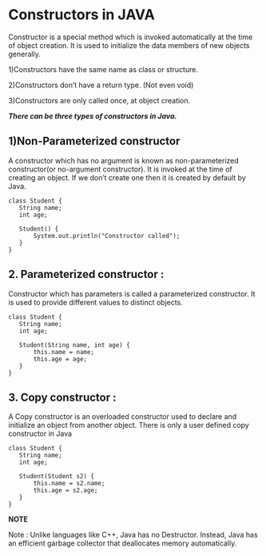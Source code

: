 # **Constructors in JAVA**

Constructor is a special method which is invoked automatically at the time of object creation. It is used to initialize the data members of new objects generally. 



1)Constructors have the same name as class or structure. 




2)Constructors don’t have a return type. (Not even void)





3)Constructors are only called once, at object creation.

***There can be three types of constructors in Java.***


## **1)Non-Parameterized constructor**

A constructor which has no argument is known as non-parameterized constructor(or no-argument constructor). It is invoked at the time of creating an object. If we don’t create one then it is created by default by Java.

```
class Student {
   String name;
   int age;
  
   Student() {
       System.out.println("Constructor called");
   }
}
```

## **2. Parameterized constructor :**

 Constructor which has parameters is called a parameterized constructor. It is used to provide 
different values to distinct objects. 

```
class Student {
   String name;
   int age;
  
   Student(String name, int age) {
       this.name = name;
       this.age = age;
   }
}
```
## **3. Copy constructor :**

 A Copy constructor is an overloaded 
constructor used to declare and initialize an object from another object. There is only a user defined copy constructor in Java

```
class Student {
   String name;
   int age;
  
   Student(Student s2) {
       this.name = s2.name;
       this.age = s2.age;
   }
}
```


**NOTE**

Note : Unlike languages like C++, Java has no Destructor. Instead, Java has an efficient  garbage collector that deallocates memory automatically.



